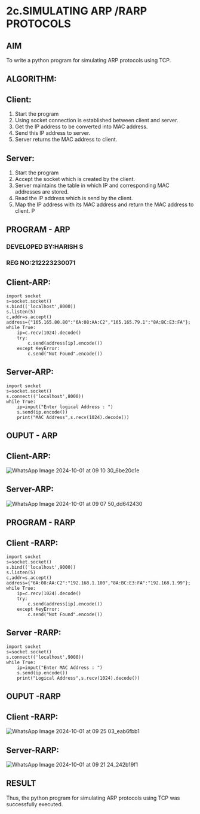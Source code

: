 # 2c.SIMULATING ARP /RARP PROTOCOLS
## AIM
To write a python program for simulating ARP protocols using TCP.
## ALGORITHM:
## Client:
1. Start the program
2. Using socket connection is established between client and server.
3. Get the IP address to be converted into MAC address.
4. Send this IP address to server.
5. Server returns the MAC address to client.
## Server:
1. Start the program
2. Accept the socket which is created by the client.
3. Server maintains the table in which IP and corresponding MAC addresses are
stored.
4. Read the IP address which is send by the client.
5. Map the IP address with its MAC address and return the MAC address to client.
P
## PROGRAM - ARP

### DEVELOPED BY:HARISH S
### REG NO:212223230071

## Client-ARP:
```
import socket
s=socket.socket()
s.bind(('localhost',8000))
s.listen(5)
c,addr=s.accept()
address={"165.165.80.80":"6A:08:AA:C2","165.165.79.1":"8A:BC:E3:FA"};
while True:
    ip=c.recv(1024).decode()
    try:
        c.send(address[ip].encode())
    except KeyError:
        c.send("Not Found".encode())
```

## Server-ARP:
```
import socket
s=socket.socket()
s.connect(('localhost',8000))
while True:
    ip=input("Enter logical Address : ")
    s.send(ip.encode())
    print("MAC Address",s.recv(1024).decode())
```
## OUPUT - ARP
## Client-ARP:
![WhatsApp Image 2024-10-01 at 09 10 30_6be20c1e](https://github.com/user-attachments/assets/6d67855e-6299-4a4b-a731-211597372988)

## Server-ARP:
![WhatsApp Image 2024-10-01 at 09 07 50_dd642430](https://github.com/user-attachments/assets/76875465-ab23-499c-bc3d-67c5825f19fb)



## PROGRAM - RARP

## Client -RARP:

```
import socket
s=socket.socket()
s.bind(('localhost',9000))
s.listen(5)
c,addr=s.accept()
address={"6A:08:AA:C2":"192.168.1.100","8A:BC:E3:FA":"192.168.1.99"};
while True:
    ip=c.recv(1024).decode()
    try:
        c.send(address[ip].encode())
    except KeyError:
        c.send("Not Found".encode())
```

## Server -RARP:

```
import socket
s=socket.socket()
s.connect(('localhost',9000))
while True:
    ip=input("Enter MAC Address : ")
    s.send(ip.encode())
    print("Logical Address",s.recv(1024).decode())
```
## OUPUT -RARP

## Client -RARP:

![WhatsApp Image 2024-10-01 at 09 25 03_eab6fbb1](https://github.com/user-attachments/assets/3067943b-34d6-409c-8890-636e34058425)


## Server-RARP:

![WhatsApp Image 2024-10-01 at 09 21 24_242b19f1](https://github.com/user-attachments/assets/3f909d44-b160-4900-aec3-e384e60f5e7c)

## RESULT
Thus, the python program for simulating ARP protocols using TCP was successfully 
executed.
